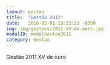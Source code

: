 ```yaml
---
layout: gestao
title:  "Gestão 2011"
date:   2016-02-01 23:23:23 -0500
img: img/gestoes/2011-XV-de-ouro.jpg
modalID: modalGestao2011
category: Gestao
---
```

Gestão 2011 XV de ouro
